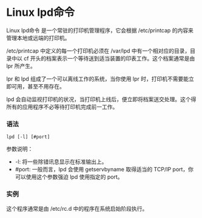 # Linux lpd命令

Linux lpd命令 是一个常驻的打印机管理程序，它会根据 /etc/printcap 的内容来管理本地或远端的打印机。

/etc/printcap 中定义的每一个打印机必须在 /var/lpd 中有一个相对应的目录，目录中以 cf 开头的档案表示一个等待送到适当装置的印表工作。这个档案通常是由 lpr 所产生。

lpr 和 lpd 组成了一个可以离线工作的系统，当你使用 lpr 时，打印机不需要能立即可用，甚至不用存在。

lpd 会自动监视打印机的状况，当打印机上线后，便立即将档案送交处理。这个得所有的应用程序不必等待打印机完成前一工作。

### 语法

    lpd [-l] [#port]

参数说明：

- -l: 将一些除错讯息显示在标准输出上。
- #port: 一般而言，lpd 会使用 getservbyname 取得适当的 TCP/IP port，你可以使用这个参数强迫 lpd 使用指定的 port。

### 实例

这个程序通常是由 /etc/rc.d 中的程序在系统启始阶段执行。